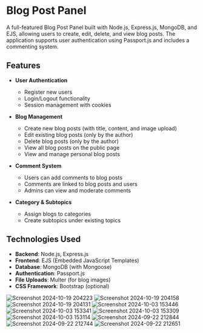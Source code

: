 # Blog Post Panel

A full-featured Blog Post Panel built with Node.js, Express.js, MongoDB, and EJS, allowing users to create, edit, delete, and view blog posts. The application supports user authentication using Passport.js and includes a commenting system. 

## Features

- **User Authentication**
  - Register new users
  - Login/Logout functionality
  - Session management with cookies

- **Blog Management**
  - Create new blog posts (with title, content, and image upload)
  - Edit existing blog posts (only by the author)
  - Delete blog posts (only by the author)
  - View all blog posts on the public page
  - View and manage personal blog posts

- **Comment System**
  - Users can add comments to blog posts
  - Comments are linked to blog posts and users
  - Admins can view and moderate comments

- **Category & Subtopics**
  - Assign blogs to categories
  - Create subtopics under existing topics

## Technologies Used

- **Backend**: Node.js, Express.js
- **Frontend**: EJS (Embedded JavaScript Templates)
- **Database**: MongoDB (with Mongoose)
- **Authentication**: Passport.js
- **File Uploads**: Multer (for blog images)
- **CSS Framework**: Bootstrap (optional)

![Screenshot 2024-10-19 204223](https://github.com/user-attachments/assets/3da70163-1c7f-4a86-bda1-5c83007b4ce8)
![Screenshot 2024-10-19 204158](https://github.com/user-attachments/assets/4adeeae5-6915-443a-b320-aea89d49759c)
![Screenshot 2024-10-19 204131](https://github.com/user-attachments/assets/a15bd8de-5a11-433b-8383-86b54312056e)
![Screenshot 2024-10-03 153446](https://github.com/user-attachments/assets/bf2f85f6-9772-4637-807e-c121a9a29205)
![Screenshot 2024-10-03 153341](https://github.com/user-attachments/assets/a5624940-33cb-4f87-bd51-9f5f23ee1a40)
![Screenshot 2024-10-03 153309](https://github.com/user-attachments/assets/2cdc746f-b685-4784-a2aa-017a698fc6fe)
![Screenshot 2024-10-03 153114](https://github.com/user-attachments/assets/4d817e8a-cf33-4716-9e7c-dc05ad13d6ed)
![Screenshot 2024-09-22 212844](https://github.com/user-attachments/assets/654b12ef-2dbc-4b3c-a888-822cf46545aa)
![Screenshot 2024-09-22 212744](https://github.com/user-attachments/assets/2ae08497-488c-4ad0-939d-52d1f8498e5f)
![Screenshot 2024-09-22 212651](https://github.com/user-attachments/assets/1f1428a9-f297-4e39-800d-1c19e314c03a)

